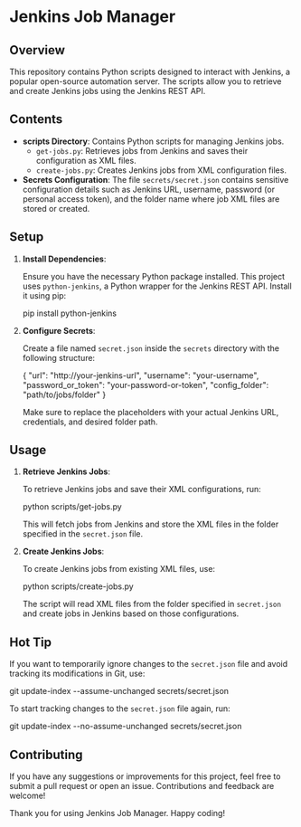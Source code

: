 # Jenkins Job Manager

## Overview

This repository contains Python scripts designed to interact with Jenkins, a popular open-source automation server. The scripts allow you to retrieve and create Jenkins jobs using the Jenkins REST API.

## Contents

- **scripts Directory**: Contains Python scripts for managing Jenkins jobs.
  - `get-jobs.py`: Retrieves jobs from Jenkins and saves their configuration as XML files.
  - `create-jobs.py`: Creates Jenkins jobs from XML configuration files.
- **Secrets Configuration**: The file `secrets/secret.json` contains sensitive configuration details such as Jenkins URL, username, password (or personal access token), and the folder name where job XML files are stored or created.

## Setup

1. **Install Dependencies**:

   Ensure you have the necessary Python package installed. This project uses `python-jenkins`, a Python wrapper for the Jenkins REST API. Install it using pip:

   pip install python-jenkins


2. **Configure Secrets**:

   Create a file named `secret.json` inside the `secrets` directory with the following structure:

   {
     "url": "http://your-jenkins-url",
     "username": "your-username",
     "password_or_token": "your-password-or-token",
     "config_folder": "path/to/jobs/folder"
   }

   Make sure to replace the placeholders with your actual Jenkins URL, credentials, and desired folder path.

## Usage

1. **Retrieve Jenkins Jobs**:

   To retrieve Jenkins jobs and save their XML configurations, run:

   python scripts/get-jobs.py


   This will fetch jobs from Jenkins and store the XML files in the folder specified in the `secret.json` file.

2. **Create Jenkins Jobs**:

   To create Jenkins jobs from existing XML files, use:


   python scripts/create-jobs.py


   The script will read XML files from the folder specified in `secret.json` and create jobs in Jenkins based on those configurations.

## Hot Tip

If you want to temporarily ignore changes to the `secret.json` file and avoid tracking its modifications in Git, use:

git update-index --assume-unchanged secrets/secret.json

To start tracking changes to the `secret.json` file again, run:

git update-index --no-assume-unchanged secrets/secret.json

## Contributing
If you have any suggestions or improvements for this project, feel free to submit a pull request or open an issue. Contributions and feedback are welcome!

Thank you for using Jenkins Job Manager. Happy coding!